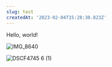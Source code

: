 ```yaml
---
slug: test
createdAt: '2023-02-04T15:28:30.823Z'
---
```


Hello, world!

![IMG_8640](https://user-images.githubusercontent.com/499898/216828317-f11b77f7-c2cf-4488-af17-9172390b0e32.JPG "Sorok with flowers")

![DSCF4745 6 (1)](https://user-images.githubusercontent.com/499898/216828324-93d7c7ca-860a-4d01-b5ff-4f484789e524.png 'Sorok looking out the window')

